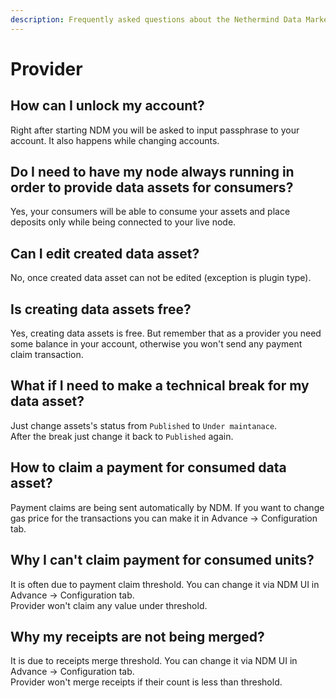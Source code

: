 ```yaml
---
description: Frequently asked questions about the Nethermind Data Marketplace - Provider
---
```


# Provider

## How can I unlock my account? 

Right after starting NDM you will be asked to input passphrase to your account. It also happens while changing accounts.

## Do I need to have my node always running in order to provide data assets for consumers?

Yes, your consumers will be able to consume your assets and place deposits only while being connected to your live node.

## Can I edit created data asset?

No, once created data asset can not be edited \(exception is plugin type\).

## Is creating data assets free?

Yes, creating data assets is free. But remember that as a provider you need some balance in your account, otherwise you won't send any payment claim transaction.

## What if I need to make a technical break for my data asset?

Just change assets's status from `Published` to `Under maintanace`.   
After the break just change it back to `Published` again. 

## How to claim a payment for consumed data asset?

Payment claims are being sent automatically by NDM. If you want to change gas price for the transactions you can make it in Advance -&gt; Configuration tab. 

## Why I can't claim payment for consumed units?

It is often due to payment claim threshold. You can change it via NDM UI in Advance -&gt; Configuration tab.   
Provider won't claim any value under threshold. 

## Why my receipts are not being merged? 

It is due to receipts merge threshold. You can change it via NDM UI in Advance -&gt; Configuration tab.   
Provider won't merge receipts if their count is less than threshold. 



